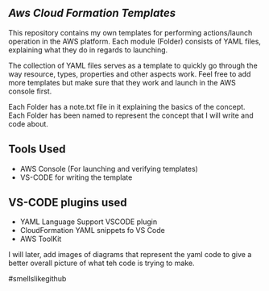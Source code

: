 <h2><i>Aws Cloud Formation Templates</i></h2>

This repository contains my own templates for performing actions/launch operation in the AWS platform. Each module (Folder) consists of YAML files, explaining what they do in regards to launching.

The collection of YAML files serves as a template to quickly go through the way resource, types, properties and other aspects work. Feel free to add more templates but make sure that they work and launch in the AWS console first.

Each Folder has a note.txt file in it explaining the basics of the concept. Each Folder has been named to represent the concept that I will write and code about.

<h2>Tools Used</h2>
  <p>
    <ul>
      <li>AWS Console (For launching and verifying templates)</li>
      <li>VS-CODE for writing the template</li>
    </ul>
  </p>
  
  <h2>VS-CODE plugins used</h2>
  <p>
    <ul>
      <li>YAML Language Support VSCODE plugin</li>
      <li>CloudFormation YAML snippets fo VS Code</li>
      <li>AWS ToolKit</li>
    </ul>
  </p>
  
I will later, add images of diagrams that represent the yaml code to give a better overall picture of what teh code is trying to make.

#smellslikegithub
